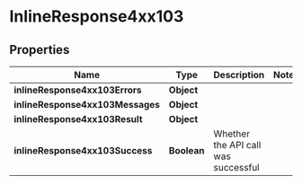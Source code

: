 # InlineResponse4xx103

## Properties
Name | Type | Description | Notes
------------ | ------------- | ------------- | -------------
**inlineResponse4xx103Errors** | **Object** |  | 
**inlineResponse4xx103Messages** | **Object** |  | 
**inlineResponse4xx103Result** | **Object** |  | 
**inlineResponse4xx103Success** | **Boolean** | Whether the API call was successful | 
